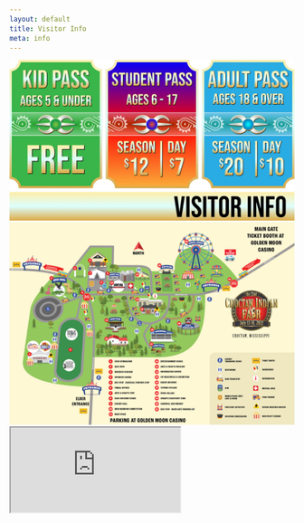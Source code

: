 ```yaml
---
layout: default
title: Visitor Info
meta: info
---
```

<section class="diamond-bg7">
    <div class="container">
        <img src="../assets/img/info-banner.webp" class="img-fluid d-none d-md-block pb-5">
        <!--<img src="../assets/img/info-banner02.webp" class="img-fluid d-block d-md-none">-->
        <a href="../assets/pdf/2022 Fairgrounds Map.pdf">
            <img src="../assets/img/fairgrounds-map.png" class="img-fluid" alt="Events">
        </a>
        <div class="ratio ratio-16x9">
            <iframe src="https://www.google.com/maps/d/embed?mid=1e6Nvl9pSDrBdsh-9WWbGf3-QLdrcyGsm&ehbc=2E312F"></iframe>
        </div>
    </div>
</section>
